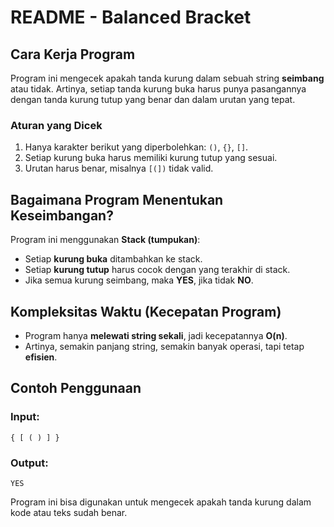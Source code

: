 # README - Balanced Bracket

## Cara Kerja Program
Program ini mengecek apakah tanda kurung dalam sebuah string **seimbang** atau tidak. Artinya, setiap tanda kurung buka harus punya pasangannya dengan tanda kurung tutup yang benar dan dalam urutan yang tepat.

### **Aturan yang Dicek**
1. Hanya karakter berikut yang diperbolehkan: `()`, `{}`, `[]`.
2. Setiap kurung buka harus memiliki kurung tutup yang sesuai.
3. Urutan harus benar, misalnya `[(])` tidak valid.

## **Bagaimana Program Menentukan Keseimbangan?**
Program ini menggunakan **Stack (tumpukan)**:
- Setiap **kurung buka** ditambahkan ke stack.
- Setiap **kurung tutup** harus cocok dengan yang terakhir di stack.
- Jika semua kurung seimbang, maka **YES**, jika tidak **NO**.

## **Kompleksitas Waktu (Kecepatan Program)**
- Program hanya **melewati string sekali**, jadi kecepatannya **O(n)**.
- Artinya, semakin panjang string, semakin banyak operasi, tapi tetap **efisien**.

## **Contoh Penggunaan**
### **Input:**
```
{ [ ( ) ] }
```
### **Output:**
```
YES
```

Program ini bisa digunakan untuk mengecek apakah tanda kurung dalam kode atau teks sudah benar.


